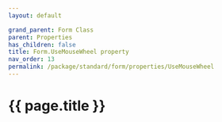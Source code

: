 ```yaml
---
layout: default

grand_parent: Form Class
parent: Properties
has_children: false
title: Form.UseMouseWheel property
nav_order: 13
permalink: /package/standard/form/properties/UseMouseWheel
---
```

# {{ page.title }}




